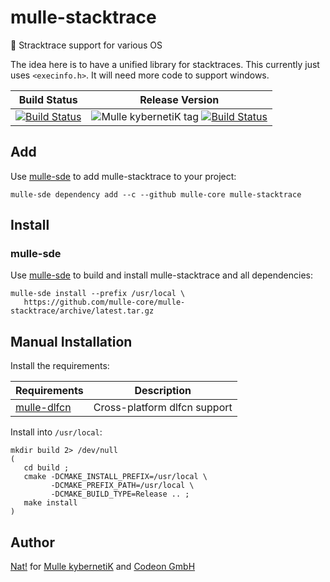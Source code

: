 # mulle-stacktrace

👣 Stracktrace support for various OS

The idea here is to have a unified library for stacktraces.
This currently just uses `<execinfo.h>`. It will need more
code to support windows.


Build Status | Release Version
-------------|-----------------------------------
[![Build Status](https://travis-ci.org/mulle-core/mulle-stacktrace.svg?branch=release)](https://travis-ci.org/mulle-core/mulle-stacktrace) | ![Mulle kybernetiK tag](https://img.shields.io/github/tag/mulle-core/mulle-stacktrace.svg) [![Build Status](https://travis-ci.org/mulle-core/mulle-stacktrace.svg?branch=release)](https://travis-ci.org/mulle-core/mulle-stacktrace)


## Add 

Use [mulle-sde](//github.com/mulle-sde) to add mulle-stacktrace to your project:

```
mulle-sde dependency add --c --github mulle-core mulle-stacktrace
```


## Install

### mulle-sde

Use [mulle-sde](//github.com/mulle-sde) to build and install mulle-stacktrace and all dependencies:

```
mulle-sde install --prefix /usr/local \
   https://github.com/mulle-core/mulle-stacktrace/archive/latest.tar.gz
```

## Manual Installation


Install the requirements:

Requirements                                                 | Description
-------------------------------------------------------------|-----------------------
[mulle-dlfcn](//github.com/mulle-core/mulle-atexit)          | Cross-platform dlfcn support


Install into `/usr/local`:

```
mkdir build 2> /dev/null
(
   cd build ;
   cmake -DCMAKE_INSTALL_PREFIX=/usr/local \
         -DCMAKE_PREFIX_PATH=/usr/local \
         -DCMAKE_BUILD_TYPE=Release .. ;
   make install
)
```



## Author

[Nat!](//www.mulle-kybernetik.com/weblog) for
[Mulle kybernetiK](//www.mulle-kybernetik.com) and
[Codeon GmbH](//www.codeon.de)
